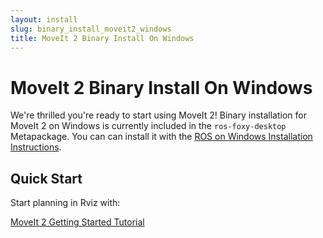 ```yaml
---
layout: install
slug: binary_install_moveit2_windows
title: MoveIt 2 Binary Install On Windows
---
```


# MoveIt 2 Binary Install On Windows

We're thrilled you're ready to start using MoveIt 2!
Binary installation for MoveIt 2 on Windows is currently included in the `ros-foxy-desktop` Metapackage. You can can install it with the [ROS on Windows Installation Instructions](http://wiki.ros.org/Installation/Windows).


##  Quick Start

Start planning in Rviz with:

<a href="https://moveit.picknik.ai/humble/doc/tutorials/quickstart_in_rviz/quickstart_in_rviz_tutorial.html" target="_blank">
  <span class="link-with-background">
    MoveIt 2 Getting Started Tutorial
  </span>
</a>
